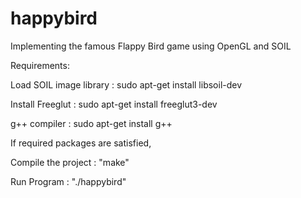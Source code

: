 # happybird
Implementing the famous Flappy Bird game using OpenGL and SOIL

Requirements:

Load SOIL image library : sudo apt-get install libsoil-dev

Install Freeglut : sudo apt-get install freeglut3-dev

g++ compiler : sudo apt-get install g++

If required packages are satisfied,

Compile the project :  "make"  

Run Program : "./happybird"
